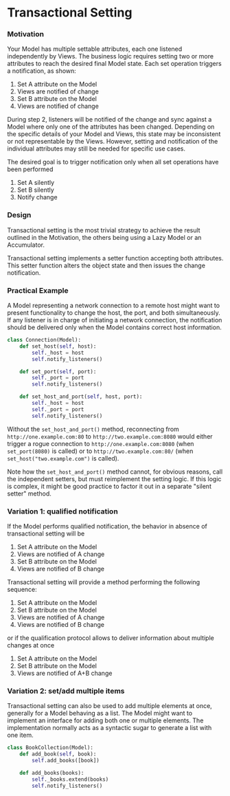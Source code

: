 # Transactional Setting

### Motivation

Your Model has multiple settable attributes, each one listened independently by
Views. The business logic requires setting two or more attributes to reach the desired final
Model state. Each set operation triggers a notification, as shown:

  1. Set A attribute on the Model
  2. Views are notified of change
  3. Set B attribute on the Model
  4. Views are notified of change

During step 2, listeners will be notified of the change and sync against a
Model where only one of the attributes has been changed. Depending on the
specific details of your Model and Views, this state may be inconsistent or not
representable by the Views. However, setting and notification of the individual 
attributes may still be needed for specific use cases.

The desired goal is to trigger notification only when all set operations have been 
performed

1. Set A silently
2. Set B silently
3. Notify change

### Design

Transactional setting is the most trivial strategy to achieve 
the result outlined in the Motivation, the others being using a 
Lazy Model or an Accumulator. 

Transactional setting implements a setter function accepting both
attributes. This setter function alters the object state and then
issues the change notification.

### Practical Example

A Model representing a network connection to a remote host
might want to present functionality to change the host, the port,
and both simultaneously. If any listener is in charge of initiating a
network connection, the notification should be delivered only when the 
Model contains correct host information.

```python
class Connection(Model):
    def set_host(self, host):
        self._host = host
        self.notify_listeners()

    def set_port(self, port):
        self._port = port
        self.notify_listeners()

    def set_host_and_port(self, host, port):
        self._host = host
        self._port = port
        self.notify_listeners()
```

Without the `set_host_and_port()` method, reconnecting from `http://one.example.com:80` to
`http://two.example.com:8080` would either trigger a rogue connection to 
`http://one.example.com:8080` (when `set_port(8080)` is called) or to 
`http://two.example.com:80/` (when `set_host("two.example.com")` is called).

Note how the `set_host_and_port()` method cannot, for obvious reasons, call the 
independent setters, but must reimplement the setting logic. If this logic is complex,
it might be good practice to factor it out in a separate "silent setter" method.

### Variation 1: qualified notification

If the Model performs qualified notification, the behavior in absence of transactional setting
will be

1. Set A attribute on the Model
2. Views are notified of A change
3. Set B attribute on the Model
4. Views are notified of B change

Transactional setting will provide a method performing the following sequence:

1. Set A attribute on the Model
2. Set B attribute on the Model
3. Views are notified of A change
4. Views are notified of B change

or if the qualification protocol allows to deliver information about multiple
changes at once

1. Set A attribute on the Model
2. Set B attribute on the Model
3. Views are notified of A+B change

### Variation 2: set/add multiple items

Transactional setting can also be used to add multiple elements at once, generally for a 
Model behaving as a list. The Model might want to implement an interface for adding
both one or multiple elements. The implementation normally acts as a syntactic sugar to
generate a list with one item.

```python
class BookCollection(Model):
    def add_book(self, book):
        self.add_books([book])

    def add_books(books):
        self._books.extend(books)
        self.notify_listeners()
``` 
